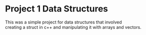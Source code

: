 # Project 1 Data Structures
This was a simple project for data structures that involved<br/>
creating a struct in c++ and manipulating it with arrays and vectors.
